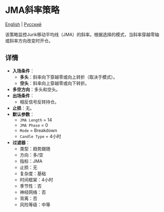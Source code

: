 # JMA斜率策略
[English](README.md) | [Русский](README_ru.md)

该策略监控Jurik移动平均线（JMA）的斜率。根据选择的模式，当斜率穿越零轴或斜率方向改变时开仓。

## 详情

- **入场条件**：
  - **多头**：斜率向下穿越零或向上转折（取决于模式）。
  - **空头**：斜率向上穿越零或向下转折。
- **多空方向**：多头和空头。
- **出场条件**：
  - 相反信号反转持仓。
- **止损**：无。
- **默认参数**：
  - `JMA Length` = 14
  - `JMA Phase` = 0
  - `Mode` = Breakdown
  - `Candle Type` = 4小时
- **过滤器**：
  - 类型：趋势跟随
  - 方向：多/空
  - 指标：JMA
  - 止损：无
  - 复杂度：基础
  - 时间框架：4小时
  - 季节性：否
  - 神经网络：否
  - 背离：否
  - 风险等级：中等
